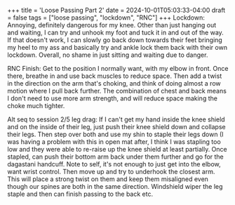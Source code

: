 +++
title = 'Loose Passing Part 2'
date = 2024-10-01T05:03:33-04:00
draft = false
tags = ["loose passing", "lockdown", "RNC"]
+++
Lockdown:
Annoying, definitely dangerous for my knee. Other than just hanging out and waiting, I can try and unhook my foot and tuck it in and out of the way. If that doesn't work, I can slowly go back down towards their feet bringing my heel to my ass and basically try and ankle lock them back with their own lockdown. Overall, no shame in just sitting and waiting due to danger. 

RNC Finish:
Get to the position I normally want, with my elbow in front. Once there, breathe in and use back muscles to reduce space. Then add a twist in the direction on the arm that's choking, and think of doing almost a row motion where I pull back further. The combination of chest and back means I don't need to use more arm strength, and will reduce space making the choke much tighter. 

Alt seq to session 2/5 leg drag:
If I can't get my hand inside the knee shield and on the inside of their leg, just push their knee shield down and collapse their legs. Then step over both and use my shin to staple their legs down (I was having a problem with this in open mat after, I think I was stapling too low and they were able to re-raise up the knee shield at least partially. Once stapled, can push their bottom arm back under them further and go for the dagastani handcuff. Note to self, it's not enough to just get into the elbow, want wrist control. Then move up and try to underhook the closest arm. This will place a strong twist on them and keep them misaligned even though our spines are both in the same direction. Windshield wiper the leg staple and then can finish passing to the back etc. 
